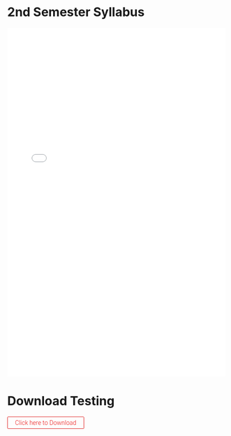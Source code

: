<html>
    <title>Download</title>
    <style>
        a.button1{
 display:inline-block;
 padding:0.35em 1.2em;
 border:0.1em solid #df1c1c;
 margin:0 0.3em 0.3em 0;
 border-radius:0.12em;
 box-sizing: border-box;
 text-decoration:none;
 font-family:'Roboto',sans-serif;
 font-weight:300;
 color:#ec1717;
 text-align:center;
 transition: all 0.2s;
}
a.button1:hover{
 color:#000000;
background-color:#f0eaea;
}
@media all and (max-width:30em){
 a.button1{
 display:block;
 margin:0.4em auto;
 }
}
    </style>
    <h1>2nd Semester Syllabus</h1>
    <body>
        <embed src="doc/Semester-2 Syllabus.pdf" type="text/pdf" height="800px" width="500px">
    <h1>Download Testing</h1>
            <a class="button1" href="doc/Semester-2 Syllabus.pdf">Click here to Download</a>
    </body>
</html>

